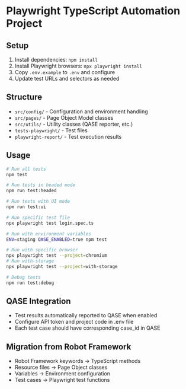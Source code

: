 # Playwright TypeScript Automation Project

## Setup
1. Install dependencies: `npm install`
2. Install Playwright browsers: `npx playwright install`
3. Copy `.env.example` to `.env` and configure
4. Update test URLs and selectors as needed

## Structure
- `src/config/` - Configuration and environment handling
- `src/pages/` - Page Object Model classes
- `src/utils/` - Utility classes (QASE reporter, etc.)
- `tests-playwright/` - Test files
- `playwright-report/` - Test execution results

## Usage
```bash
# Run all tests
npm test

# Run tests in headed mode
npm run test:headed

# Run tests with UI mode
npm run test:ui

# Run specific test file
npx playwright test login.spec.ts

# Run with environment variables
ENV=staging QASE_ENABLED=true npm test

# Run with specific browser
npx playwright test --project=chromium
# Run with-storage
npx playwright test --project=with-storage

# Debug tests
npm run test:debug
```

## QASE Integration
- Test results automatically reported to QASE when enabled
- Configure API token and project code in .env file
- Each test case should have corresponding case_id in QASE

## Migration from Robot Framework
- Robot Framework keywords → TypeScript methods
- Resource files → Page Object classes
- Variables → Environment configuration
- Test cases → Playwright test functions